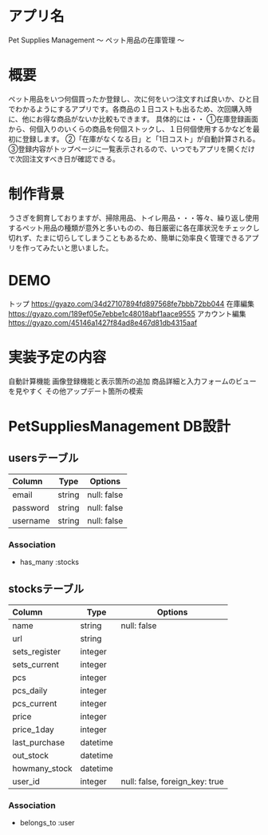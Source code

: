 # アプリ名
Pet Supplies Management
〜 ペット用品の在庫管理 〜

# 概要
ペット用品をいつ何個買ったか登録し、次に何をいつ注文すれば良いか、ひと目でわかるようにするアプリです。各商品の１日コストも出るため、次回購入時に、他にお得な商品がないか比較もできます。
具体的には・・
①在庫登録画面から、何個入りのいくらの商品を何個ストックし、１日何個使用するかなどを最初に登録します。
②「在庫がなくなる日」と「1日コスト」が自動計算される。
③登録内容がトップページに一覧表示されるので、いつでもアプリを開くだけで次回注文すべき日が確認できる。

# 制作背景
うさぎを飼育しておりますが、掃除用品、トイレ用品・・・等々、繰り返し使用するペット用品の種類が意外と多いものの、毎日厳密に各在庫状況をチェックし切れず、たまに切らしてしまうこともあるため、簡単に効率良く管理できるアプリを作ってみたいと思いました。

# DEMO
トップ https://gyazo.com/34d27107894fd897568fe7bbb72bb044
在庫編集 https://gyazo.com/189ef05e7ebbe1c48018abf1aace9555
アカウント編集 https://gyazo.com/45146a1427f84ad8e467d81db4315aaf

# 実装予定の内容
自動計算機能
画像登録機能と表示箇所の追加
商品詳細と入力フォームのビューを見やすく
その他アップデート箇所の模索

# PetSuppliesManagement DB設計

## usersテーブル
|Column|Type|Options|
|:-----|----|-------|
|email|string|null: false|
|password|string|null: false|
|username|string|null: false|

### Association
- has_many :stocks

## stocksテーブル
|Column|Type|Options|
|:-----|----|-------|
|name|string|null: false|
|url|string||
|sets_register|integer||
|sets_current|integer||
|pcs|integer||
|pcs_daily|integer||
|pcs_current|integer||
|price|integer||
|price_1day|integer||
|last_purchase|datetime||
|out_stock|datetime||
|howmany_stock|datetime||
|user_id|integer|null: false, foreign_key: true|

### Association
- belongs_to :user